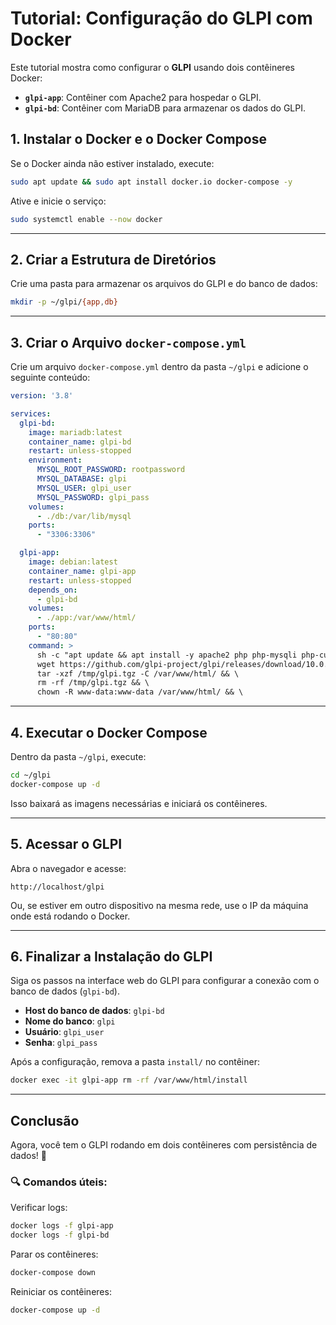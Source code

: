 #  Tutorial: Configuração do GLPI com Docker

Este tutorial mostra como configurar o **GLPI** usando dois contêineres Docker:

- **`glpi-app`**: Contêiner com Apache2 para hospedar o GLPI.
- **`glpi-bd`**: Contêiner com MariaDB para armazenar os dados do GLPI.


##  1. Instalar o Docker e o Docker Compose
Se o Docker ainda não estiver instalado, execute:

```bash
sudo apt update && sudo apt install docker.io docker-compose -y
```

Ative e inicie o serviço:

```bash
sudo systemctl enable --now docker
```

---

##  2. Criar a Estrutura de Diretórios
Crie uma pasta para armazenar os arquivos do GLPI e do banco de dados:

```bash
mkdir -p ~/glpi/{app,db}
```

---

##  3. Criar o Arquivo `docker-compose.yml`
Crie um arquivo `docker-compose.yml` dentro da pasta `~/glpi` e adicione o seguinte conteúdo:

```yaml
version: '3.8'

services:
  glpi-bd:
    image: mariadb:latest
    container_name: glpi-bd
    restart: unless-stopped
    environment:
      MYSQL_ROOT_PASSWORD: rootpassword
      MYSQL_DATABASE: glpi
      MYSQL_USER: glpi_user
      MYSQL_PASSWORD: glpi_pass
    volumes:
      - ./db:/var/lib/mysql
    ports:
      - "3306:3306"

  glpi-app:
    image: debian:latest
    container_name: glpi-app
    restart: unless-stopped
    depends_on:
      - glpi-bd
    volumes:
      - ./app:/var/www/html/
    ports:
      - "80:80"
    command: >
      sh -c "apt update && apt install -y apache2 php php-mysqli php-curl php-gd php-intl php-ldap php-imap php-xml php-zip php-bz2 php-j son php-mbstring wget tar unzip && \
      wget https://github.com/glpi-project/glpi/releases/download/10.0.18/glpi-10.0.18.tgz -O /tmp/glpi.tgz && \
      tar -xzf /tmp/glpi.tgz -C /var/www/html/ && \
      rm -rf /tmp/glpi.tgz && \
      chown -R www-data:www-data /var/www/html/ && \

```

---

##  4. Executar o Docker Compose
Dentro da pasta `~/glpi`, execute:

```bash
cd ~/glpi
docker-compose up -d
```

Isso baixará as imagens necessárias e iniciará os contêineres.

---

##  5. Acessar o GLPI
Abra o navegador e acesse:

```
http://localhost/glpi
```

Ou, se estiver em outro dispositivo na mesma rede, use o IP da máquina onde está rodando o Docker.

---

##  6. Finalizar a Instalação do GLPI
Siga os passos na interface web do GLPI para configurar a conexão com o banco de dados (`glpi-bd`).

- **Host do banco de dados**: `glpi-bd`
- **Nome do banco**: `glpi`
- **Usuário**: `glpi_user`
- **Senha**: `glpi_pass`

Após a configuração, remova a pasta `install/` no contêiner:

```bash
docker exec -it glpi-app rm -rf /var/www/html/install
```

---

##  Conclusão
Agora, você tem o GLPI rodando em dois contêineres com persistência de dados! 🚀

### 🔍 Comandos úteis:

Verificar logs:
```bash
docker logs -f glpi-app
docker logs -f glpi-bd
```

Parar os contêineres:
```bash
docker-compose down
```

Reiniciar os contêineres:
```bash
docker-compose up -d
```




